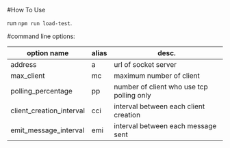 #How To Use

run `npm run load-test`.

#command line options:

option name | alias | desc.
----| ------ | ----
address| a | url of socket server
max_client | mc | maximum number of client
polling_percentage | pp | number of client who use tcp polling only
client_creation_interval | cci | interval between each client creation
emit_message_interval | emi | interval between each message sent